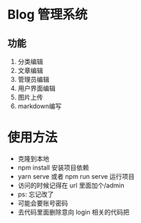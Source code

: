 # Blog 管理系统

## 功能
 1. 分类编辑
 2. 文章编辑
 3. 管理员编辑
 4. 用户界面编辑
 5. 图片上传
 6. markdown编写

# 使用方法
 - 克隆到本地 
 - npm install 安装项目依赖
 - yarn serve 或者 npm run serve 运行项目
 - 访问的时候记得在 url 里面加个/admin
 - ps: 忘记改了
 - 可能会要账号密码
 - 去代码里面删除意向 login 相关的代码把


